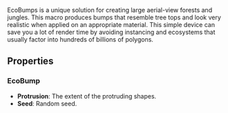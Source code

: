 EcoBumps is a unique solution for creating large aerial-view forests and jungles. This macro produces bumps that resemble tree tops and look very realistic when applied on an appropriate material. This simple device can save you a lot of render time by avoiding instancing and ecosystems that usually factor into hundreds of billions of polygons. 

## Properties

### EcoBump 

- **Protrusion**: The extent of the protruding shapes.
- **Seed**: Random seed.



